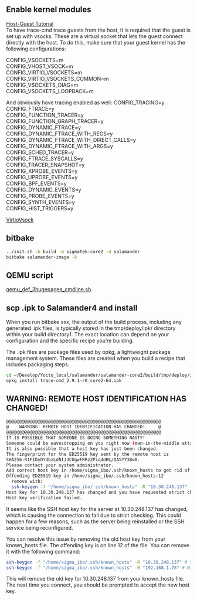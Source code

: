 ## Enable kernel modules  
[Host-Guest Tutorial](https://rostedt.org/host-guest-tutorial/)  
To have trace-cmd trace guests from the host, it is required that the guest is set up with vsocks. These are a virtual socket that lets the guest connect directly with the host. To do this, make sure that your guest kernel has the following configurations:

CONFIG_VSOCKETS=m  
CONFIG_VHOST_VSOCK=m  
CONFIG_VIRTIO_VSOCKETS=m  
CONFIG_VIRTIO_VSOCKETS_COMMON=m  
CONFIG_VSOCKETS_DIAG=m  
CONFIG_VSOCKETS_LOOPBACK=m  

And obviously have tracing enabled as well:
CONFIG_TRACING=y  
CONFIG_FTRACE=y  
CONFIG_FUNCTION_TRACER=y  
CONFIG_FUNCTION_GRAPH_TRACER=y  
CONFIG_DYNAMIC_FTRACE=y  
CONFIG_DYNAMIC_FTRACE_WITH_REGS=y  
CONFIG_DYNAMIC_FTRACE_WITH_DIRECT_CALLS=y  
CONFIG_DYNAMIC_FTRACE_WITH_ARGS=y  
CONFIG_SCHED_TRACER=y  
CONFIG_FTRACE_SYSCALLS=y  
CONFIG_TRACER_SNAPSHOT=y  
CONFIG_KPROBE_EVENTS=y  
CONFIG_UPROBE_EVENTS=y  
CONFIG_BPF_EVENTS=y  
CONFIG_DYNAMIC_EVENTS=y  
CONFIG_PROBE_EVENTS=y  
CONFIG_SYNTH_EVENTS=y  
CONFIG_HIST_TRIGGERS=y  


[VirtioVsock](https://wiki.qemu.org/Features/VirtioVsock)

## bitbake 
```bash
../init.sh -b build -m sigmatek-core2 -d salamander
bitbake salamander-image -k
```

## QEMU script
[qemu_def_3hugepages_cmdline.sh](../QEMU/qemu_def_3hugepages_cmdline.sh)

## scp .ipk to Salamander4 and install
When you run bitbake xxx, the output of the build process, including any generated .ipk files, is typically stored in the tmp/deploy/ipk/ directory within your build directory1. The exact location can depend on your configuration and the specific recipe you’re building.

The .ipk files are package files used by opkg, a lightweight package management system. These files are created when you build a recipe that includes packaging steps.
```bash
cd ~/Develop/Yocto_local/salamander/salamander-core2/build/tmp/deploy/ipk/core2-64$ scp trace-cmd_2.9.1-r0_core2-64.ipk root@10.30.248.137:/home/root/bb
opkg install trace-cmd_2.9.1-r0_core2-64.ipk
```

## WARNING: REMOTE HOST IDENTIFICATION HAS CHANGED!


```bash
@@@@@@@@@@@@@@@@@@@@@@@@@@@@@@@@@@@@@@@@@@@@@@@@@@@@@@@@@@@
@    WARNING: REMOTE HOST IDENTIFICATION HAS CHANGED!     @
@@@@@@@@@@@@@@@@@@@@@@@@@@@@@@@@@@@@@@@@@@@@@@@@@@@@@@@@@@@
IT IS POSSIBLE THAT SOMEONE IS DOING SOMETHING NASTY!
Someone could be eavesdropping on you right now (man-in-the-middle attack)!
It is also possible that a host key has just been changed.
The fingerprint for the ED25519 key sent by the remote host is
SHA256:R1FIDyOY4bzLdNIJ3CUgwFRRzZPiq4dHL/DA5YY3Bw8.
Please contact your system administrator.
Add correct host key in /home/sigma_ibo/.ssh/known_hosts to get rid of this message.
Offending ED25519 key in /home/sigma_ibo/.ssh/known_hosts:12
  remove with:
  ssh-keygen -f "/home/sigma_ibo/.ssh/known_hosts" -R "10.30.248.137"
Host key for 10.30.248.137 has changed and you have requested strict checking.
Host key verification failed.
```
It seems like the SSH host key for the server at 10.30.248.137 has changed, which is causing the connection to fail due to strict checking. This could happen for a few reasons, such as the server being reinstalled or the SSH service being reconfigured.

You can resolve this issue by removing the old host key from your known_hosts file. The offending key is on line 12 of the file. You can remove it with the following command:

```bash
ssh-keygen -f "/home/sigma_ibo/.ssh/known_hosts" -R "10.30.248.137" # Salzburg
ssh-keygen -f "/home/sigma_ibo/.ssh/known_hosts" -R "192.168.1.78" # Wien
```
This will remove the old key for 10.30.248.137 from your known_hosts file. The next time you connect, you should be prompted to accept the new host key.


